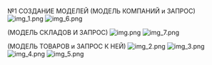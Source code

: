 №1 СОЗДАНИЕ МОДЕЛЕЙ
(МОДЕЛЬ КОМПАНИЙ и ЗАПРОС)
![img_1.png](img_1.png)
![img_6.png](img_6.png)

(МОДЕЛЬ СКЛАДОВ И ЗАПРОС)
![img.png](img.png)
![img_7.png](img_7.png)


(МОДЕЛЬ ТОВАРОВ и ЗАПРОС К НЕЙ)
![img_2.png](img_2.png)
![img_3.png](img_3.png)
![img_4.png](img_4.png)
![img_5.png](img_5.png)


